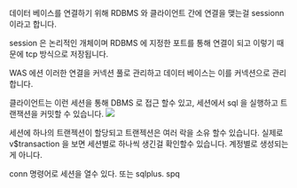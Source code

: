 데이터 베이스를 연결하기 위해 RDBMS 와 클라이언트 간에 연결을 맺는걸 
sessionn 이라고 합니다. 

session 은 논리적인 개체이며 RDBMS 에 지정한 포트를 통해 연결이 되고 이렇기 때문에 tcp 방식으로 저장됩니다. 

WAS 에션 이러한 연결을 커넥션 풀로 관리하고 
데이터 베이스는 이를 커넥션으로 관리합니다.

클라이언트는 이런 세션을 통해 DBMS 로 접근 할수 있고, 세션에서 sql 을 실행하고  트랜잭션을 커밋할 수 있습니다.
![](https://i.imgur.com/7etSnFY.png)

세션에 하나의 트랜젝션이 할당되고 트랜젝션은 여러 락을 소유 할수 있습니다.
실제로 v$transaction 을 보면 세션별로 하나씩 생긴걸 확인할수 있습니다. 계정별로 생성되는게 아니다.

conn 명령어로 세션을 열수 있다. 
또는 sqlplus. spq